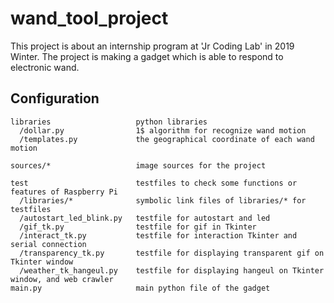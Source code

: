 # wand_tool_project
This project is about an internship program at 'Jr Coding Lab' in 2019 Winter. The project is making a gadget which is able to respond to electronic wand.

## Configuration
```
libraries                   python libraries
  /dollar.py                1$ algorithm for recognize wand motion
  /templates.py             the geographical coordinate of each wand motion
  
sources/*                   image sources for the project
  
test                        testfiles to check some functions or features of Raspberry Pi
  /libraries/*              symbolic link files of libraries/* for testfiles
  /autostart_led_blink.py   testfile for autostart and led
  /gif_tk.py                testfile for gif in Tkinter
  /interact_tk.py           testfile for interaction Tkinter and serial connection
  /transparency_tk.py       testfile for displaying transparent gif on Tkinter window
  /weather_tk_hangeul.py    testfile for displaying hangeul on Tkinter window, and web crawler
main.py                     main python file of the gadget
```
